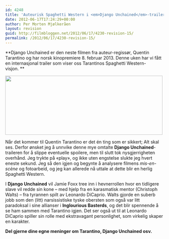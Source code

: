 ```yaml
---
id: 4248
title: 'Auteurisk Spaghetti Western i <em>Django Unchained</em>-trailer'
date: 2012-06-17T17:24:29+00:00
author: Per Morten Mjølkeråen
layout: revision
guid: http://filmbloggen.net/2012/06/17/4230-revision-15/
permalink: /2012/06/17/4230-revision-15/
---
```

**Django Unchained er den neste filmen fra auteur-regissør, Quentin Tarantino og har norsk kinopremiere 8. februar 2013. Denne uken har vi fått en internasjonal trailer som viser oss Tarantinos Spaghetti Western-visjon. **

<a href="http://filmbloggen.net/?attachment_id=4237" rel="attachment wp-att-4237"><img class="alignnone size-full wp-image-4237" src="http://filmbloggen.net/wp-content/uploads//2012/06/django1-e1339638921529.jpg" alt="" width="500" height="187" /></a>

Når det kommer til Quentin Tarantino er det én ting som er sikkert; Alt skal ses. Derfor ønsket jeg å unnvike denne mye omtalte **Django Unchained**-traileren for å slippe eventuelle spoilere, men til slutt tok nysgjerrigheten overhånd. Jeg trykte på &laquo;play&raquo;, og ikke uten engstelse slukte jeg hvert eneste sekund. Jeg så den igjen og begynte å analysere filmens _mis-en-scène_ og fotoarbeid, og jeg kan allerede nå uttale at dette blir en herlig Spaghetti Western.

<span class='embed-youtube' style='text-align:center; display: block;'></span>

I **Django Unchained** vil Jamie Foxx tree inn i hevnerrollen hvor en tidligere slave vil redde sin kone &#8211; med hjelp fra en karasmatisk mentor (Christoph Walts) &#8211; fra tyrannen spilt av Leonardo DiCaprio. Walts gjorde en suberb jobb som den (litt) narsissistiske tyske obersten som også var litt paradoksal i sine allianser i **Inglourious Basterds**, og det blir spennende å se ham sammen med Tarantino igjen. Det ser også ut til at Leonardo DiCaprio spiller sin rolle med ekstravagant personlighet, som virkelig skaper en karakter.

**Del gjerne dine egne meninger om Tarantino, Django Unchained osv.**